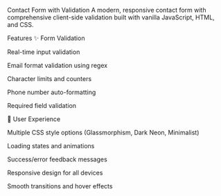 Contact Form with Validation
A modern, responsive contact form with comprehensive client-side validation built with vanilla JavaScript, HTML, and CSS.

Features
✨ Form Validation

Real-time input validation

Email format validation using regex

Character limits and counters

Phone number auto-formatting

Required field validation

🎨 User Experience

Multiple CSS style options (Glassmorphism, Dark Neon, Minimalist)

Loading states and animations

Success/error feedback messages

Responsive design for all devices

Smooth transitions and hover effects
